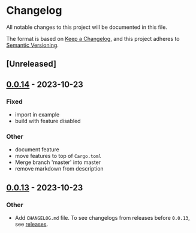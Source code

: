 # Changelog
All notable changes to this project will be documented in this file.

The format is based on [Keep a Changelog](https://keepachangelog.com/en/1.0.0/),
and this project adheres to [Semantic Versioning](https://semver.org/spec/v2.0.0.html).

## [Unreleased]

## [0.0.14](https://github.com/eopb/tide-tracing/compare/v0.0.13...v0.0.14) - 2023-10-23

### Fixed
- import in example
- build with feature disabled

### Other
- document feature
- move features to top of `Cargo.toml`
- Merge branch 'master' into master
- remove markdown from description

## [0.0.13](https://github.com/eopb/tide-tracing/compare/v0.0.12...v0.0.13) - 2023-10-23

### Other
- Add `CHANGELOG.md` file.
  To see changelogs from releases before `0.0.13`, see [releases](https://github.com/eopb/tide-tracing/releases).